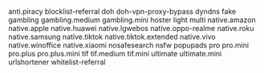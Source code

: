 anti.piracy
blocklist-referral
doh
doh-vpn-proxy-bypass
dyndns
fake
gambling
gambling.medium
gambling.mini
hoster
light
multi
native.amazon
native.apple
native.huawei
native.lgwebos
native.oppo-realme
native.roku
native.samsung
native.tiktok
native.tiktok.extended
native.vivo
native.winoffice
native.xiaomi
nosafesearch
nsfw
popupads
pro
pro.mini
pro.plus
pro.plus.mini
tif
tif.medium
tif.mini
ultimate
ultimate.mini
urlshortener
whitelist-referral
